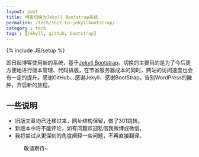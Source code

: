 ```yaml
---
layout: post
title: 博客切换为Jekyll Bootstrap系统
permalink: /tech/shit-to-jekyllbootstrap/
category : tech
tags : [jekyll, github, bootstrap]
---
```

{% include JB/setup %}

即日起博客使用新的系统，基于[Jekyll Bootstrap](http://jekyllbootstrap.com/)。切换的主要目的是为了今后更方便地进行版本管理、代码排版，在节省服务器成本的同时，网站的访问速度也会有一定的提升。感谢GitHub、感谢Jekyll、感谢BootStrap。告别WordPress的臃肿，开启新的旅程。

## 一些说明

<ul>
<li>旧版文章均已迁移过来，网址结构保留，做了301跳转。</li>
<li>新版本中将不能评论，如有问题欢迎私信我微博或微信。</li>
<li>我将尝试从更深刻的角度阐释一些问题，不再直接翻译。</li>
<ul>

敬请期待~








